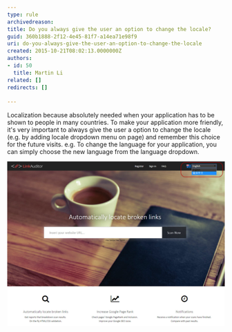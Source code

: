 ```yaml
---
type: rule
archivedreason: 
title: Do you always give the user an option to change the locale?
guid: 360b1888-2f12-4e45-81f7-a14ea71e98f9
uri: do-you-always-give-the-user-an-option-to-change-the-locale
created: 2015-10-21T08:02:13.0000000Z
authors:
- id: 50
  title: Martin Li
related: []
redirects: []

---
```


Localization because absolutely needed when  your application has to be shown to people in many countries. To make your application more friendly, it's very important to always give the user a option to change the locale (e.g. by adding locale dropdown menu on page) and remember this choice for the future visits. e.g. To change the language for your application, you can simply choose the new language from the language dropdown.

<!--endintro-->

![Give the user an option to change the locale.](LinkAuditor.jpg)
